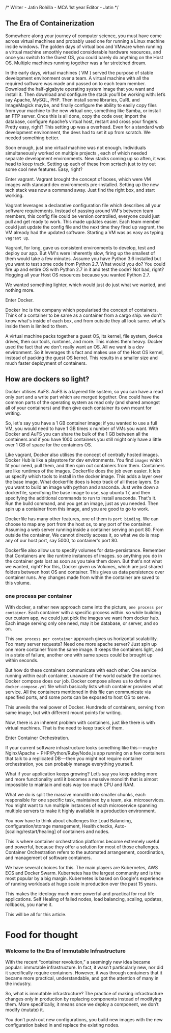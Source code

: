 /*
Writer - Jatin Rohilla - MCA 1st year
Editor - Jatin
*/

## The Era of Containerization

Somewhere along your journey of computer science, you must have come across virtual machines and probably used one for running a Linux machine inside windows. The golden days of virtual box and VMware when running a virtual machine smoothly needed considerable hardware resources, and once you switch to the Guest OS, you could barely do anything on the Host OS. Multiple machines running together was a far stretched dream.

In the early days, virtual machines ( VM ) served the purpose of stable development environment over a team. A virtual machine with all the required software was made and passed on to each team member. Download the half-gigabyte operating system image that you want and install it. Then download and configure the stack you’ll be working with: let’s say Apache, MySQL, PHP. Then install some libraries, CuRL and ImageMagick maybe, and finally configure the ability to easily copy files from your machine to the new virtual one, something like Samba, or install an FTP server. Once this is all done, copy the code over, import the database, configure Apache’s virtual host, restart and cross your fingers. Pretty easy, right?
This setting up was a overhead. Even for a standard web development environment, the devs had to set it up from scratch. We needed something better.  

Soon enough, just one virtual machine was not enough. Individuals simultaneously worked on multiple projects , each of which needed separate development environments. New stacks coming up so aften, it was head to keep track. Setting up each of these from scrtach just to try out some cool new features. Easy, right?

Enter vagrant.
Vagrant brought the concept of boxes, which were VM images with standard dev environments pre-installed. Setting up the new tech stack was now a command away. Just find the right box, and start working. 

Vagrant leverages a declarative configuration file which describes all your software requirements. Instead of passing around VM's between team members, this config file could be version controlled, everyone could just pull and get ready to work. This made updates easier. Each team member could just update the config file and the next time they fired up vagrant, the VM already had the updated software. Starting a VM was as easy as typing `vagrant up`.

Vagrant, for long, gave us consistent environments to develop, test and deploy our app. But VM's were inherently slow, firing up the smallest of them would take a few minutes. Assume you have Python 3.6 installed but you want to test some code from Python 2.7. What would you do?
You could fire up and entire OS with Python 2.7 in it and test the code? Not bad, right? Hogging all your Host OS resources because you wanted Python 2.7.

We wanted something lighter, which would just do just what we wanted, and nothing more. 

Enter Docker.

Docker Inc is the company which popularised the concept of containers. Think of a container to be same as a container from a cargo ship. we don't know what's inside of each box, and from outside they all look same. what's inside them is limited to them. 

A virtual machine packs together a guest OS, its kernel, file system, device drives, then our tools, runtimes, and more. This makes them heavy. 
Docker used the fact that we don't really want an OS. All we want is a dev environment. So it leverages this fact and makes use of the Host OS kernel, instead of packing the guest OS kernel. This results in a smaller size and much faster deployment of containers.

## How are dockers so light?

Docker utilises AuFS.
AuFS is a layered file system, so you can have a read only part and a write part which are merged together. One could have the common parts of the operating system as read only (and shared amongst all of your containers) and then give each container its own mount for writing.

So, let's say you have a 1 GB container image; if you wanted to use a full VM, you would need to have 1 GB times x number of VMs you want. With Docker and AuFS you can share the bulk of the 1 GB between all the containers and if you have 1000 containers you still might only have a little over 1 GB of space for the containers OS.

Like vagrant, Docker also utilises the concept of centrally hosted images. Docker Hub is like a playstore for dev environments. You find `images` which fit your need, pull them, and then spin out containers from them.
Containers are like runtimes of the images. 
Dockerfile does the job even easier. It lets us specify which tools to install in the docker image. This adds a layer over the base image. What dockerfile does is keep track of all these layers.
So you want to build an image with python and anaconda. Just write down a dockerfile, specifying the base image to use, say ubuntu 17, and then specifying the additional commands to run to install anaconda. That's it.
Run the build command, and you get an image, just as you needed.
Then spin up a container from this image, and you are good to go to work.

Dockerfile has many other features, one of them is `port binding`. We can choose to map any port from the host os, to any port of the container. Assuming a web server running inside a container serving on port 80.
From outside the container, We cannot directly access it, so what we do is map any of our host port, say 5000, to container's port 80.

Dockerfile also allow us to specify volumes for data-persistance.
Remember that Containers are like runtime instances of images. so anything you do in the container gets lost as soon as you take them down. But that's not what we wanted, right? For this, Docker given us Volumes, which are just shared folders between host OS and container. This gives us data persistence over container runs. Any changes made from within the container are saved to this volume.

### one process per container

With docker, a rather new approach came into the picture, `one process per container`. Each container with a specific process within. so while building our custom app, we could just pick the images we want from docker hub. 
Each image serving only one need, may it be database, or server, and so on.

This `one process per container` approach gives us horizontal scalability. Too many server requests? Need one more apache server? Just spin up one more container from the same image. 
It keeps the containers light, and in a state of failure, another one with same specs could be brought up within seconds.

But how do these containers communicate with each other. One service running within each container, unaware of the world outside the container.
Docker compose does our job. Docker compose allows us to define a `docker-compose.yml` file which basically lists which container provides what service. All the containers mentioned in this file can communicate via specified ports, and some ports can be exposed to host OS to serve.

This unveils the real power of Docker. Hundreds of containers, serving from same image, but with different mount points for writing.

Now, there is an inherent problem with containers, just like there is with virtual machines. That is the need to keep track of them.

Enter Container Orchestration.

If your current software infrastructure looks something like this — maybe Nginx/Apache + PHP/Python/Ruby/Node.js app running on a few containers that talk to a replicated DB — then you might not require container orchestration, you can probably manage everything yourself.

What if your application keeps growing? Let’s say you keep adding more and more functionality until it becomes a massive monolith that is almost impossible to maintain and eats way too much CPU and RAM. 

What we do is split the massive monolith into smaller chunks, each responsible for one specific task, maintained by a team, aka. microservices. 
You might want to run multiple instances of each microservice spanning multiple servers to make it highly available in a production environment.

You now have to think about challenges like Load Balancing, configuration/storage management, Health checks, Auto-[scaling/restart/healing] of containers and nodes. 

This is where container orchestration platforms become extremely useful and powerful, because they offer a solution for most of those challenges.
Container Orchestration refers to the automated arrangement, coordination, and management of software containers.

We have several choices for this. The main players are Kubernetes, AWS ECS and Docker Swarm.  Kubernetes has the largest community and is the most popular by a big margin. Kubernetes is based on Google's experience of running workloads at huge scale in production over the past 15 years.

This makes the ideology much more powerful and practical for real-life applications. Self Healing of failed nodes, load balancing, scaling, updates, rollbacks, you name it. 

This will be all for this article.

# Food for thought

### Welcome to the Era of Immutable Infrastructure 

With the recent “container revolution,” a seemingly new idea became popular: immutable infrastructure. In fact, it wasn’t particularly new, nor did it specifically require containers. However, it was through containers that it became more practical, understandable, and got the attention of many in the industry.

So, what is immutable infrastructure? 
The practice of making infrastructure changes only in production by replacing components instead of modifying them. More specifically, it means once we deploy a component, we don’t modify (mutate) it. 

You don’t push out new configurations, you build new images with the new configuration baked in and replace the existing nodes.
